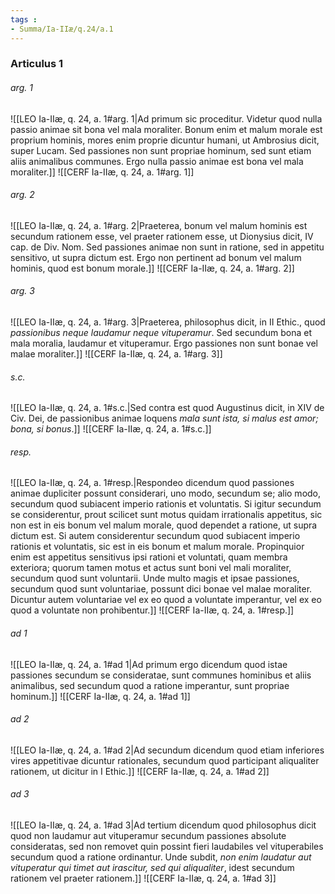 ```yaml
---
tags : 
- Summa/Ia-IIæ/q.24/a.1
---
```


### Articulus 1

###### arg. 1
![[LEO Ia-IIæ, q. 24, a. 1#arg. 1|Ad primum sic proceditur. Videtur quod nulla passio animae sit bona vel mala moraliter. Bonum enim et malum morale est proprium hominis, mores enim proprie dicuntur humani, ut Ambrosius dicit, super Lucam. Sed passiones non sunt propriae hominum, sed sunt etiam aliis animalibus communes. Ergo nulla passio animae est bona vel mala moraliter.]]
![[CERF Ia-IIæ, q. 24, a. 1#arg. 1]]

###### arg. 2
![[LEO Ia-IIæ, q. 24, a. 1#arg. 2|Praeterea, bonum vel malum hominis est secundum rationem esse, vel praeter rationem esse, ut Dionysius dicit, IV cap. de Div. Nom. Sed passiones animae non sunt in ratione, sed in appetitu sensitivo, ut supra dictum est. Ergo non pertinent ad bonum vel malum hominis, quod est bonum morale.]]
![[CERF Ia-IIæ, q. 24, a. 1#arg. 2]]

###### arg. 3
![[LEO Ia-IIæ, q. 24, a. 1#arg. 3|Praeterea, philosophus dicit, in II Ethic., quod *passionibus neque laudamur neque vituperamur*. Sed secundum bona et mala moralia, laudamur et vituperamur. Ergo passiones non sunt bonae vel malae moraliter.]]
![[CERF Ia-IIæ, q. 24, a. 1#arg. 3]]

###### s.c.
![[LEO Ia-IIæ, q. 24, a. 1#s.c.|Sed contra est quod Augustinus dicit, in XIV de Civ. Dei, de passionibus animae loquens *mala sunt ista, si malus est amor; bona, si bonus*.]]
![[CERF Ia-IIæ, q. 24, a. 1#s.c.]]

###### resp.
![[LEO Ia-IIæ, q. 24, a. 1#resp.|Respondeo dicendum quod passiones animae dupliciter possunt considerari, uno modo, secundum se; alio modo, secundum quod subiacent imperio rationis et voluntatis. Si igitur secundum se considerentur, prout scilicet sunt motus quidam irrationalis appetitus, sic non est in eis bonum vel malum morale, quod dependet a ratione, ut supra dictum est. Si autem considerentur secundum quod subiacent imperio rationis et voluntatis, sic est in eis bonum et malum morale. Propinquior enim est appetitus sensitivus ipsi rationi et voluntati, quam membra exteriora; quorum tamen motus et actus sunt boni vel mali moraliter, secundum quod sunt voluntarii. Unde multo magis et ipsae passiones, secundum quod sunt voluntariae, possunt dici bonae vel malae moraliter. Dicuntur autem voluntariae vel ex eo quod a voluntate imperantur, vel ex eo quod a voluntate non prohibentur.]]
![[CERF Ia-IIæ, q. 24, a. 1#resp.]]

###### ad 1
![[LEO Ia-IIæ, q. 24, a. 1#ad 1|Ad primum ergo dicendum quod istae passiones secundum se consideratae, sunt communes hominibus et aliis animalibus, sed secundum quod a ratione imperantur, sunt propriae hominum.]]
![[CERF Ia-IIæ, q. 24, a. 1#ad 1]]

###### ad 2
![[LEO Ia-IIæ, q. 24, a. 1#ad 2|Ad secundum dicendum quod etiam inferiores vires appetitivae dicuntur rationales, secundum quod participant aliqualiter rationem, ut dicitur in I Ethic.]]
![[CERF Ia-IIæ, q. 24, a. 1#ad 2]]

###### ad 3
![[LEO Ia-IIæ, q. 24, a. 1#ad 3|Ad tertium dicendum quod philosophus dicit quod non laudamur aut vituperamur secundum passiones absolute consideratas, sed non removet quin possint fieri laudabiles vel vituperabiles secundum quod a ratione ordinantur. Unde subdit, *non enim laudatur aut vituperatur qui timet aut irascitur, sed qui aliqualiter*, idest secundum rationem vel praeter rationem.]]
![[CERF Ia-IIæ, q. 24, a. 1#ad 3]]

